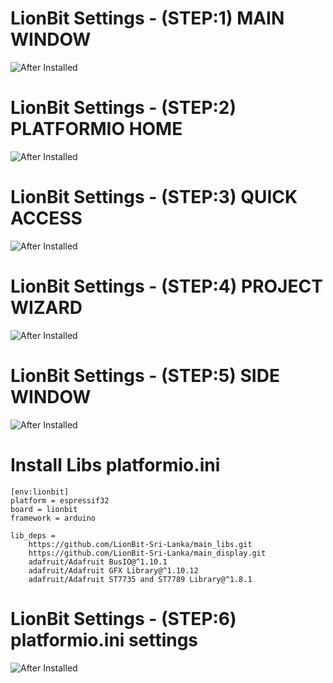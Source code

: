 
# LionBit Settings - (STEP:1) MAIN WINDOW

![After Installed](https://github.com/LionBit-Sri-Lanka/Home/blob/main/Q-Access.png?raw=true)


# LionBit Settings - (STEP:2) PLATFORMIO HOME 

![After Installed](https://github.com/LionBit-Sri-Lanka/Home/blob/main/platformIO_home.png?raw=true)


# LionBit Settings - (STEP:3) QUICK ACCESS

![After Installed](https://github.com/LionBit-Sri-Lanka/Home/blob/main/project_Wizard.png?raw=true)


# LionBit Settings - (STEP:4) PROJECT WIZARD

![After Installed](https://github.com/LionBit-Sri-Lanka/Home/blob/main/New_Project.png?raw=true)


# LionBit Settings - (STEP:5) SIDE WINDOW

![After Installed](https://github.com/LionBit-Sri-Lanka/Home/blob/main/side_bar.png?raw=true)


# Install Libs platformio.ini

```
[env:lionbit]
platform = espressif32
board = lionbit
framework = arduino

lib_deps = 
	https://github.com/LionBit-Sri-Lanka/main_libs.git
	https://github.com/LionBit-Sri-Lanka/main_display.git
	adafruit/Adafruit BusIO@^1.10.1
	adafruit/Adafruit GFX Library@^1.10.12
	adafruit/Adafruit ST7735 and ST7789 Library@^1.8.1
```



# LionBit Settings - (STEP:6) platformio.ini settings 

![After Installed](https://github.com/LionBit-Sri-Lanka/Home/blob/main/platformIo_ini.png?raw=true)

